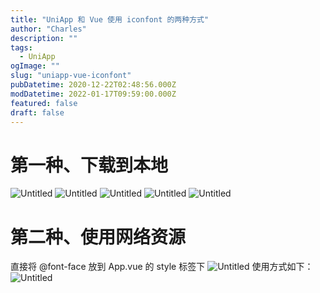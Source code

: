 ```yaml
---
title: "UniApp 和 Vue 使用 iconfont 的两种方式"
author: "Charles"
description: ""
tags:
  - UniApp
ogImage: ""
slug: "uniapp-vue-iconfont"
pubDatetime: 2020-12-22T02:48:56.000Z
modDatetime: 2022-01-17T09:59:00.000Z
featured: false
draft: false
---
```


# 第一种、下载到本地
![Untitled](/assets/uniapp-vue-iconfont-1.webp)
![Untitled](/assets/uniapp-vue-iconfont-2.png)
![Untitled](/assets/uniapp-vue-iconfont-3.webp)
![Untitled](/assets/uniapp-vue-iconfont-4.webp)
![Untitled](/assets/uniapp-vue-iconfont-5.webp)
# 第二种、使用网络资源

直接将 @font-face 放到 App.vue 的 style 标签下
![Untitled](/assets/uniapp-vue-iconfont-6.png)
使用方式如下：
![Untitled](/assets/uniapp-vue-iconfont-7.png)